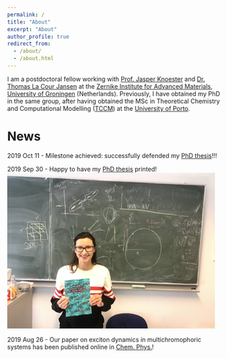 ```yaml
---
permalink: /
title: "About"
excerpt: "About"
author_profile: true
redirect_from: 
  - /about/
  - /about.html
---
```


I am a postdoctoral fellow working with [Prof. Jasper Knoester](https://www.rug.nl/staff/j.knoester/) and [Dr. Thomas La Cour Jansen](https://www.rug.nl/staff/t.l.c.jansen/) at the [Zernike Institute for Advanced Materials](https://www.rug.nl/research/zernike/), [University of Groningen](https://www.rug.nl/) (Netherlands). Previously, I have obtained my PhD in the same group, after having obtained the MSc in Theoretical Chemistry and Computational Modelling ([TCCM](https://www.emtccm.org/)) at the [University of Porto](https://sigarra.up.pt/up/en). 


News
======
2019 Oct 11 - Milestone achieved: successfully defended my [PhD thesis](https://doi.org/10.33612/diss.98528598)!!! 

2019 Sep 30 - Happy to have my [PhD thesis](https://doi.org/10.33612/diss.98528598) printed! 
<img src="../images/thesis_printed.jpeg" width="480" />

2019 Aug 26 - Our paper on exciton dynamics in multichromophoric systems has been published online in [Chem. Phys.](https://www.sciencedirect.com/science/article/pii/S0301010419305968)! 


